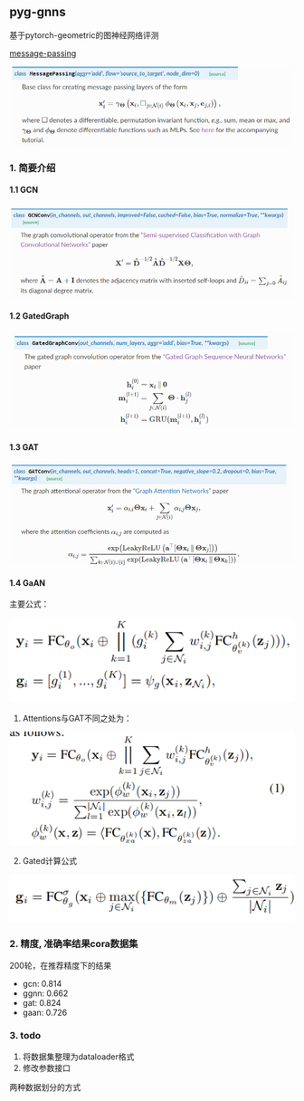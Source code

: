 ## pyg-gnns

基于pytorch-geometric的图神经网络评测

[message-passing](https://pytorch-geometric.readthedocs.io/en/latest/modules/nn.html#module-torch_geometric.nn.conv.message_passing)

![](docs/pics/message-passing.png)

### 1. 简要介绍
#### 1.1 GCN

![](docs/pics/gcn.png)

#### 1.2 GatedGraph

![](docs/pics/gatedgraph.png)

#### 1.3 GAT

![](docs/pics/gat.png)

#### 1.4 GaAN

主要公式：

![](docs/pics/gaan-2.png)

1. Attentions与GAT不同之处为：

![](docs/pics/gaan_1.png)

2. Gated计算公式

![](docs/pics/gaan-3.png)

### 2. 精度, 准确率结果cora数据集
200轮，在推荐精度下的结果

- gcn: 0.814
- ggnn: 0.662
- gat: 0.824
- gaan: 0.726

### 3. todo
1. 将数据集整理为dataloader格式
2. 修改参数接口 

两种数据划分的方式